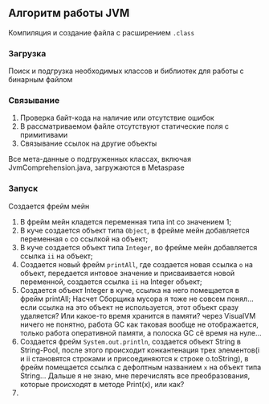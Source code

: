 ## Алгоритм работы JVM
Компиляция и создание файла с расширением `.class`
### Загрузка
Поиск и подгрузка необходимых классов и библиотек для работы с бинарным файлом
### Связывание
1. Проверка байт-кода на наличие или отсутствие ошибок
2. В рассматриваемом файле отсутствуют статические поля с примитивами
3. Связывание ссылок на другие объекты

Все мета-данные о подгруженных классах, включая JvmComprehension.java, загружаются в Metaspase
### Запуск
Создается фрейм мейн
1. В фрейм мейн кладется переменная типа int со значением 1;
2. В куче создается объект типа `Object`, в фрейме мейн добавляется переменная `o` со ссылкой на объект;
3. В куче создается объект типа `Integer`, во фрейме мейн добавляется ссылка `ii` на объект;
4. Создается новый фрейм `printAll`, где создается новая ссылка `o` на объект, передается интовое значение и присваивается новой переменной, создается ссылка `ii` на Integer объект;
5. Создается объект Integer в куче, ссылка на него помещается в фрейм printAll; Насчет Сборщика мусора я тоже не совсем понял... если ссылка на это объект не используется, этот объект сразу удаляется? Или какое-то время хранится в памяти? через VisualVM ничего не понятно, работа GC как таковая вообще не отображается, только работа оперативной памяти, а полоска GC сё время на нуле...
6. Создается фрейм `System.out.println`, создается объект String в String-Pool, после этого происходит конкантенация трех элементов(i и ii становятся строками и присоединяются к строке o.toString), в фрейм помещается ссылка с дeфолтным названием `x` на объект типа String... Дальше я не знаю, мне перечислять все преобразования, которые происходят в методе Print(x), или как?
7. 